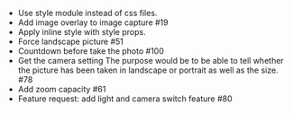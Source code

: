 - Use style module instead of css files.
- Add image overlay to image capture #19
- Apply inline style with style props.
- Force landscape picture #51
- Countdown before take the photo #100
- Get the camera setting The purpose would be to be able to tell whether the picture has been taken in landscape or portrait as well as the size. #78
- Add zoom capacity #61
- Feature request: add light and camera switch feature #80